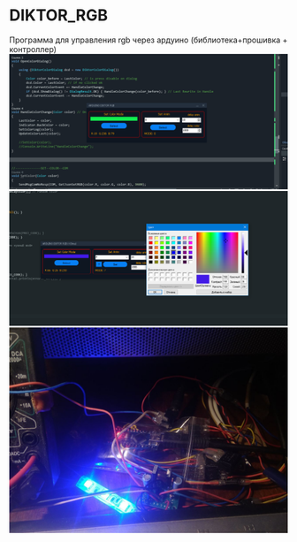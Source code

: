 # DIKTOR_RGB
Программа для управления rgb через ардуино (библиотека+прошивка + контроллер)
<img src="https://raw.githubusercontent.com/Ma-ZaHaKa/DIKTOR_RGB/main/Screenshot_124.png">
<img src="https://raw.githubusercontent.com/Ma-ZaHaKa/DIKTOR_RGB/main/Screenshot_125.png">
<img src="https://raw.githubusercontent.com/Ma-ZaHaKa/DIKTOR_RGB/main/Screenshot_126.png">
